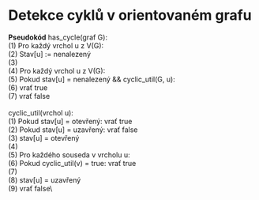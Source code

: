 # Detekce cyklů v orientovaném grafu

**Pseudokód**
has_cycle(graf G):\
(1) Pro každý vrchol u z V(G):\
(2)     Stav[u] := nenalezený\
(3)\
(4) Pro každý vrchol u z V(G):\
(5)     Pokud stav[u] = nenalezený && cyclic_util(G, u):\
(6)         vrať true\
(7) vrať false\
\
cyclic_util(vrchol u):\
(1) Pokud stav[u] = otevřený: vrať true\
(2) Pokud stav[u] = uzavřený: vrať false\
(3) stav[u] = otevřený\
(4) \
(5) Pro každého souseda v vrcholu u:\
(6)     Pokud cyclic_util(v) = true: vrať true\
(7)\
(8) stav[u] = uzavřený\
(9) vrať false\